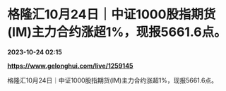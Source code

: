 # 格隆汇10月24日｜中证1000股指期货(IM)主力合约涨超1%，现报5661.6点。

**2023-10-24 02:15**

**https://www.gelonghui.com/live/1259145**

格隆汇10月24日｜中证1000股指期货(IM)主力合约涨超1%，现报5661.6点。